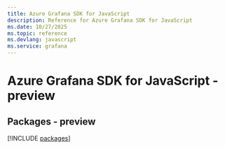 ```yaml
---
title: Azure Grafana SDK for JavaScript
description: Reference for Azure Grafana SDK for JavaScript
ms.date: 10/27/2025
ms.topic: reference
ms.devlang: javascript
ms.service: grafana
---
```

# Azure Grafana SDK for JavaScript - preview
## Packages - preview
[!INCLUDE [packages](grafana-index.md)]